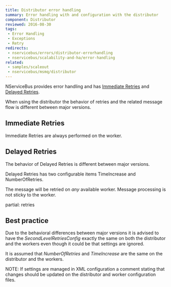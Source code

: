 ```yaml
---
title: Distributor error handling
summary: Error handling with and configuration with the distributor
component: Distributor
reviewed: 2016-08-30
tags:
 - Error Handling
 - Exceptions
 - Retry
redirects:
 - nservicebus/errors/distributor-errorhandling
 - nservicebus/scalability-and-ha/error-handling
related:
 - samples/scaleout
 - nservicebus/msmq/distributor
---
```


NServiceBus provides error handling and has [Immediate Retries](/nservicebus/recoverability/#immediate-retries) and [Delayed Retries](/nservicebus/recoverability/#delayed-retries).

When using the distributor the behavior of retries and the related message flow is different between major versions.


## Immediate Retries

Immediate Retries are always performed on the worker.


## Delayed Retries

The behavior of Delayed Retries is different between major versions.

Delayed Retries has two configurable items TimeIncrease and NumberOfRetries.

The message will be retried on *any* available worker. Message processing is not sticky to the worker.


partial: retries


## Best practice

Due to the behavioral differences between major versions it is advised to have the *SecondLevelRetriesConfig* exactly the same on both the distributor and the workers even though it could be that settings are ignored.

It is assumed that *NumberOfRetries* and *TimeIncrease* are the same on the distributor and the workers.

NOTE: If settings are managed in XML configuration a comment stating that changes should be updated on the distributor and worker configuration files.